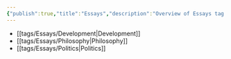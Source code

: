 ```yaml
---
{"publish":true,"title":"Essays","description":"Overview of Essays tag.","created":"2025-02-19T21:10:30.503+01:00","modified":"2025-03-12T02:34:46.500+01:00","cssclasses":"mado-heading"}
---
```



- [[tags/Essays/Development\|Development]]
- [[tags/Essays/Philosophy\|Philosophy]]
- [[tags/Essays/Politics\|Politics]]

